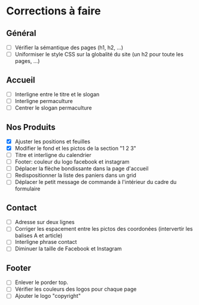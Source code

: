 # Corrections à faire

## Général
- [ ] Vérifier la sémantique des pages (h1, h2, ...)
- [ ] Uniformiser le style CSS sur la globalité du site (un h2 pour toute les pages, ...)

## Accueil
- [ ] Interligne entre le titre et le slogan
- [ ] Interligne permaculture
- [ ] Centrer le slogan permaculture

## Nos Produits
- [x] Ajuster les positions et feuilles
- [x] Modifier le fond et les pictos de la section "1 2 3"
- [ ] Titre et interligne du calendrier
- [ ] Footer: couleur du logo facebook et instagram
- [ ] Déplacer la flèche bondissante dans la page d'accueil
- [ ] Redispositionner la liste des paniers dans un grid
- [ ] Déplacer le petit message de commande à l'intérieur du cadre du formulaire

## Contact
- [ ] Adresse sur deux lignes
- [ ] Corriger les espacement entre les pictos des coordonées (intervertir les balises A et article)
- [ ] Interligne phrase contact
- [ ] Diminuer la taille de Facebook et Instagram

## Footer
- [ ] Enlever le porder top.
- [ ] Vérifier les couleurs des logos pour chaque page
- [ ] Ajouter le logo "copyright"